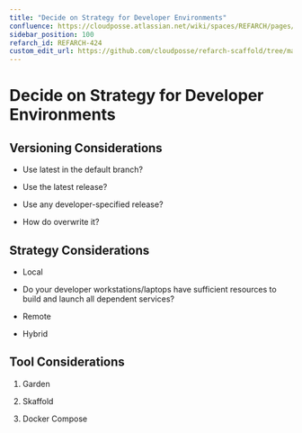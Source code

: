 ```yaml
---
title: "Decide on Strategy for Developer Environments"
confluence: https://cloudposse.atlassian.net/wiki/spaces/REFARCH/pages/1171685583/REFARCH-424+-+Decide+on+Strategy+for+Developer+Environments
sidebar_position: 100
refarch_id: REFARCH-424
custom_edit_url: https://github.com/cloudposse/refarch-scaffold/tree/main/docs/docs/fundamentals/design-decisions/foundational-release-engineering/decide-on-strategy-for-developer-environments.md
---
```


# Decide on Strategy for Developer Environments

## Versioning Considerations

- Use latest in the default branch?

- Use the latest release?

- Use any developer-specified release?

- How do overwrite it?

## Strategy Considerations

- Local

- Do your developer workstations/laptops have sufficient resources to build and launch all dependent services?

- Remote

- Hybrid

## Tool Considerations

1. Garden

2. Skaffold

3. Docker Compose


